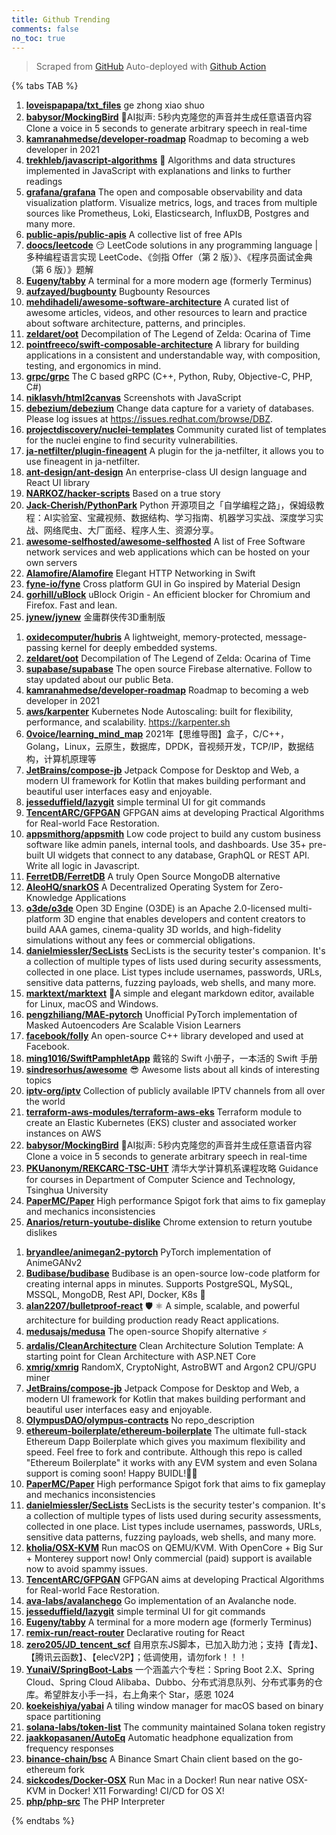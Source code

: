 ```yaml
---
title: Github Trending
comments: false
no_toc: true
---
```


> Scraped from [GitHub](https://github.com/trending)
Auto-deployed with [Github Action](https://docs.github.com/en/actions)

{% tabs TAB %}
<!-- tab Daily -->
1. [**loveispapapa/txt_files**](https://github.com/loveispapapa/txt_files)
ge zhong xiao shuo
2. [**babysor/MockingBird**](https://github.com/babysor/MockingBird)
🚀AI拟声: 5秒内克隆您的声音并生成任意语音内容 Clone a voice in 5 seconds to generate arbitrary speech in real-time
3. [**kamranahmedse/developer-roadmap**](https://github.com/kamranahmedse/developer-roadmap)
Roadmap to becoming a web developer in 2021
4. [**trekhleb/javascript-algorithms**](https://github.com/trekhleb/javascript-algorithms)
📝 Algorithms and data structures implemented in JavaScript with explanations and links to further readings
5. [**grafana/grafana**](https://github.com/grafana/grafana)
The open and composable observability and data visualization platform. Visualize metrics, logs, and traces from multiple sources like Prometheus, Loki, Elasticsearch, InfluxDB, Postgres and many more.
6. [**public-apis/public-apis**](https://github.com/public-apis/public-apis)
A collective list of free APIs
7. [**doocs/leetcode**](https://github.com/doocs/leetcode)
😏 LeetCode solutions in any programming language | 多种编程语言实现 LeetCode、《剑指 Offer（第 2 版）》、《程序员面试金典（第 6 版）》题解
8. [**Eugeny/tabby**](https://github.com/Eugeny/tabby)
A terminal for a more modern age (formerly Terminus)
9. [**aufzayed/bugbounty**](https://github.com/aufzayed/bugbounty)
Bugbounty Resources
10. [**mehdihadeli/awesome-software-architecture**](https://github.com/mehdihadeli/awesome-software-architecture)
A curated list of awesome articles, videos, and other resources to learn and practice about software architecture, patterns, and principles.
11. [**zeldaret/oot**](https://github.com/zeldaret/oot)
Decompilation of The Legend of Zelda: Ocarina of Time
12. [**pointfreeco/swift-composable-architecture**](https://github.com/pointfreeco/swift-composable-architecture)
A library for building applications in a consistent and understandable way, with composition, testing, and ergonomics in mind.
13. [**grpc/grpc**](https://github.com/grpc/grpc)
The C based gRPC (C++, Python, Ruby, Objective-C, PHP, C#)
14. [**niklasvh/html2canvas**](https://github.com/niklasvh/html2canvas)
Screenshots with JavaScript
15. [**debezium/debezium**](https://github.com/debezium/debezium)
Change data capture for a variety of databases. Please log issues at https://issues.redhat.com/browse/DBZ.
16. [**projectdiscovery/nuclei-templates**](https://github.com/projectdiscovery/nuclei-templates)
Community curated list of templates for the nuclei engine to find security vulnerabilities.
17. [**ja-netfilter/plugin-fineagent**](https://github.com/ja-netfilter/plugin-fineagent)
A plugin for the ja-netfilter, it allows you to use fineagent in ja-netfilter.
18. [**ant-design/ant-design**](https://github.com/ant-design/ant-design)
An enterprise-class UI design language and React UI library
19. [**NARKOZ/hacker-scripts**](https://github.com/NARKOZ/hacker-scripts)
Based on a true story
20. [**Jack-Cherish/PythonPark**](https://github.com/Jack-Cherish/PythonPark)
Python 开源项目之「自学编程之路」，保姆级教程：AI实验室、宝藏视频、数据结构、学习指南、机器学习实战、深度学习实战、网络爬虫、大厂面经、程序人生、资源分享。
21. [**awesome-selfhosted/awesome-selfhosted**](https://github.com/awesome-selfhosted/awesome-selfhosted)
A list of Free Software network services and web applications which can be hosted on your own servers
22. [**Alamofire/Alamofire**](https://github.com/Alamofire/Alamofire)
Elegant HTTP Networking in Swift
23. [**fyne-io/fyne**](https://github.com/fyne-io/fyne)
Cross platform GUI in Go inspired by Material Design
24. [**gorhill/uBlock**](https://github.com/gorhill/uBlock)
uBlock Origin - An efficient blocker for Chromium and Firefox. Fast and lean.
25. [**jynew/jynew**](https://github.com/jynew/jynew)
金庸群侠传3D重制版
<!-- endtab -->
<!-- tab Weekly -->
1. [**oxidecomputer/hubris**](https://github.com/oxidecomputer/hubris)
A lightweight, memory-protected, message-passing kernel for deeply embedded systems.
2. [**zeldaret/oot**](https://github.com/zeldaret/oot)
Decompilation of The Legend of Zelda: Ocarina of Time
3. [**supabase/supabase**](https://github.com/supabase/supabase)
The open source Firebase alternative. Follow to stay updated about our public Beta.
4. [**kamranahmedse/developer-roadmap**](https://github.com/kamranahmedse/developer-roadmap)
Roadmap to becoming a web developer in 2021
5. [**aws/karpenter**](https://github.com/aws/karpenter)
Kubernetes Node Autoscaling: built for flexibility, performance, and scalability. https://karpenter.sh
6. [**0voice/learning_mind_map**](https://github.com/0voice/learning_mind_map)
2021年【思维导图】盒子，C/C++，Golang，Linux，云原生，数据库，DPDK，音视频开发，TCP/IP，数据结构，计算机原理等
7. [**JetBrains/compose-jb**](https://github.com/JetBrains/compose-jb)
Jetpack Compose for Desktop and Web, a modern UI framework for Kotlin that makes building performant and beautiful user interfaces easy and enjoyable.
8. [**jesseduffield/lazygit**](https://github.com/jesseduffield/lazygit)
simple terminal UI for git commands
9. [**TencentARC/GFPGAN**](https://github.com/TencentARC/GFPGAN)
GFPGAN aims at developing Practical Algorithms for Real-world Face Restoration.
10. [**appsmithorg/appsmith**](https://github.com/appsmithorg/appsmith)
Low code project to build any custom business software like admin panels, internal tools, and dashboards. Use 35+ pre-built UI widgets that connect to any database, GraphQL or REST API. Write all logic in Javascript.
11. [**FerretDB/FerretDB**](https://github.com/FerretDB/FerretDB)
A truly Open Source MongoDB alternative
12. [**AleoHQ/snarkOS**](https://github.com/AleoHQ/snarkOS)
A Decentralized Operating System for Zero-Knowledge Applications
13. [**o3de/o3de**](https://github.com/o3de/o3de)
Open 3D Engine (O3DE) is an Apache 2.0-licensed multi-platform 3D engine that enables developers and content creators to build AAA games, cinema-quality 3D worlds, and high-fidelity simulations without any fees or commercial obligations.
14. [**danielmiessler/SecLists**](https://github.com/danielmiessler/SecLists)
SecLists is the security tester's companion. It's a collection of multiple types of lists used during security assessments, collected in one place. List types include usernames, passwords, URLs, sensitive data patterns, fuzzing payloads, web shells, and many more.
15. [**marktext/marktext**](https://github.com/marktext/marktext)
📝A simple and elegant markdown editor, available for Linux, macOS and Windows.
16. [**pengzhiliang/MAE-pytorch**](https://github.com/pengzhiliang/MAE-pytorch)
Unofficial PyTorch implementation of Masked Autoencoders Are Scalable Vision Learners
17. [**facebook/folly**](https://github.com/facebook/folly)
An open-source C++ library developed and used at Facebook.
18. [**ming1016/SwiftPamphletApp**](https://github.com/ming1016/SwiftPamphletApp)
戴铭的 Swift 小册子，一本活的 Swift 手册
19. [**sindresorhus/awesome**](https://github.com/sindresorhus/awesome)
😎 Awesome lists about all kinds of interesting topics
20. [**iptv-org/iptv**](https://github.com/iptv-org/iptv)
Collection of publicly available IPTV channels from all over the world
21. [**terraform-aws-modules/terraform-aws-eks**](https://github.com/terraform-aws-modules/terraform-aws-eks)
Terraform module to create an Elastic Kubernetes (EKS) cluster and associated worker instances on AWS
22. [**babysor/MockingBird**](https://github.com/babysor/MockingBird)
🚀AI拟声: 5秒内克隆您的声音并生成任意语音内容 Clone a voice in 5 seconds to generate arbitrary speech in real-time
23. [**PKUanonym/REKCARC-TSC-UHT**](https://github.com/PKUanonym/REKCARC-TSC-UHT)
清华大学计算机系课程攻略 Guidance for courses in Department of Computer Science and Technology, Tsinghua University
24. [**PaperMC/Paper**](https://github.com/PaperMC/Paper)
High performance Spigot fork that aims to fix gameplay and mechanics inconsistencies
25. [**Anarios/return-youtube-dislike**](https://github.com/Anarios/return-youtube-dislike)
Chrome extension to return youtube dislikes
<!-- endtab -->
<!-- tab Monthly -->
1. [**bryandlee/animegan2-pytorch**](https://github.com/bryandlee/animegan2-pytorch)
PyTorch implementation of AnimeGANv2
2. [**Budibase/budibase**](https://github.com/Budibase/budibase)
Budibase is an open-source low-code platform for creating internal apps in minutes. Supports PostgreSQL, MySQL, MSSQL, MongoDB, Rest API, Docker, K8s 🚀
3. [**alan2207/bulletproof-react**](https://github.com/alan2207/bulletproof-react)
🛡️ ⚛️ A simple, scalable, and powerful architecture for building production ready React applications.
4. [**medusajs/medusa**](https://github.com/medusajs/medusa)
The open-source Shopify alternative ⚡️
5. [**ardalis/CleanArchitecture**](https://github.com/ardalis/CleanArchitecture)
Clean Architecture Solution Template: A starting point for Clean Architecture with ASP.NET Core
6. [**xmrig/xmrig**](https://github.com/xmrig/xmrig)
RandomX, CryptoNight, AstroBWT and Argon2 CPU/GPU miner
7. [**JetBrains/compose-jb**](https://github.com/JetBrains/compose-jb)
Jetpack Compose for Desktop and Web, a modern UI framework for Kotlin that makes building performant and beautiful user interfaces easy and enjoyable.
8. [**OlympusDAO/olympus-contracts**](https://github.com/OlympusDAO/olympus-contracts)
No repo_description
9. [**ethereum-boilerplate/ethereum-boilerplate**](https://github.com/ethereum-boilerplate/ethereum-boilerplate)
The ultimate full-stack Ethereum Dapp Boilerplate which gives you maximum flexibility and speed. Feel free to fork and contribute. Although this repo is called "Ethereum Boilerplate" it works with any EVM system and even Solana support is coming soon! Happy BUIDL!👷‍♂️
10. [**PaperMC/Paper**](https://github.com/PaperMC/Paper)
High performance Spigot fork that aims to fix gameplay and mechanics inconsistencies
11. [**danielmiessler/SecLists**](https://github.com/danielmiessler/SecLists)
SecLists is the security tester's companion. It's a collection of multiple types of lists used during security assessments, collected in one place. List types include usernames, passwords, URLs, sensitive data patterns, fuzzing payloads, web shells, and many more.
12. [**kholia/OSX-KVM**](https://github.com/kholia/OSX-KVM)
Run macOS on QEMU/KVM. With OpenCore + Big Sur + Monterey support now! Only commercial (paid) support is available now to avoid spammy issues.
13. [**TencentARC/GFPGAN**](https://github.com/TencentARC/GFPGAN)
GFPGAN aims at developing Practical Algorithms for Real-world Face Restoration.
14. [**ava-labs/avalanchego**](https://github.com/ava-labs/avalanchego)
Go implementation of an Avalanche node.
15. [**jesseduffield/lazygit**](https://github.com/jesseduffield/lazygit)
simple terminal UI for git commands
16. [**Eugeny/tabby**](https://github.com/Eugeny/tabby)
A terminal for a more modern age (formerly Terminus)
17. [**remix-run/react-router**](https://github.com/remix-run/react-router)
Declarative routing for React
18. [**zero205/JD_tencent_scf**](https://github.com/zero205/JD_tencent_scf)
自用京东JS脚本，已加入助力池；支持【青龙】、【腾讯云函数】、【elecV2P】；低调使用，请勿fork！！！
19. [**YunaiV/SpringBoot-Labs**](https://github.com/YunaiV/SpringBoot-Labs)
一个涵盖六个专栏：Spring Boot 2.X、Spring Cloud、Spring Cloud Alibaba、Dubbo、分布式消息队列、分布式事务的仓库。希望胖友小手一抖，右上角来个 Star，感恩 1024
20. [**koekeishiya/yabai**](https://github.com/koekeishiya/yabai)
A tiling window manager for macOS based on binary space partitioning
21. [**solana-labs/token-list**](https://github.com/solana-labs/token-list)
The community maintained Solana token registry
22. [**jaakkopasanen/AutoEq**](https://github.com/jaakkopasanen/AutoEq)
Automatic headphone equalization from frequency responses
23. [**binance-chain/bsc**](https://github.com/binance-chain/bsc)
A Binance Smart Chain client based on the go-ethereum fork
24. [**sickcodes/Docker-OSX**](https://github.com/sickcodes/Docker-OSX)
Run Mac in a Docker! Run near native OSX-KVM in Docker! X11 Forwarding! CI/CD for OS X!
25. [**php/php-src**](https://github.com/php/php-src)
The PHP Interpreter
<!-- endtab -->
{% endtabs %}
